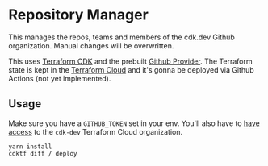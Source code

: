 # Repository Manager

This manages the repos, teams and members of the cdk.dev Github organization. Manual changes will be overwritten.

This uses [Terraform CDK](https://cdk.tf) and the prebuilt [Github Provider](https://cdk.tf/provider/github). The Terraform state is kept in the [Terraform Cloud](https://terraform.io/) and it's gonna be deployed via Github Actions (not yet implemented).

## Usage

Make sure you have a `GITHUB_TOKEN` set in your env. You'll also have to [have access](https://github.com/hashicorp/terraform-cdk/blob/master/docs/working-with-cdk-for-terraform/remote-backend.md) to the `cdk-dev` Terraform Cloud organization.

```
yarn install
cdktf diff / deploy
```